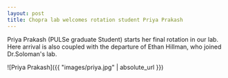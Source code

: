 ```yaml
---
layout: post
title: Chopra lab welcomes rotation student Priya Prakash
---
```

Priya Prakash (PULSe graduate Student) starts her final rotation in our lab. Here arrival is also coupled with the departure of Ethan Hillman, who joined Dr.Soloman's lab.

![Priya Prakash]({{ "images/priya.jpg" | absolute_url }})